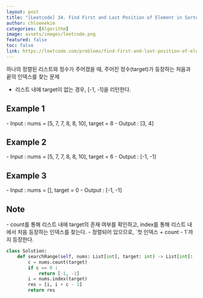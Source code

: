 ```yaml
---
layout: post
title: "[Leetcode] 34. Find First and Last Position of Element in Sorted Array"
author: chloeeekim
categories: [Algorithm]
image: assets/images/leetcode.png
featured: false
toc: false
link: https://leetcode.com/problems/find-first-and-last-position-of-element-in-sorted-array/
---
```


하나의 정렬된 리스트와 정수가 주어졌을 때, 주어진 정수(target)가 등장하는 처음과 끝의 인덱스를 찾는 문제
- 리스트 내에 target이 없는 경우, [-1, -1]을 리턴한다.

<h2>Example 1</h2>
- Input : nums = [5, 7, 7, 8, 8, 10], target = 8
- Output : [3, 4]

<h2>Example 2</h2>
- Input : nums = [5, 7, 7, 8, 8, 10], target = 6
- Output : [-1, -1]

<h2>Example 3</h2>
- Input : nums = [], target = 0
- Output : [-1, -1]

<h2>Note</h2>
- count를 통해 리스트 내에 target의 존재 여부를 확인하고, index를 통해 리스트 내에서 처음 등장하는 인덱스를 찾는다.
- 정렬되어 있으므로, `첫 인덱스 + count - 1`까지 등장한다.

```python
class Solution:
    def searchRange(self, nums: List[int], target: int) -> List[int]:
        c = nums.count(target)
        if c == 0 :
            return [-1, -1]
        i = nums.index(target)
        res = [i, i + c - 1]
        return res
```
